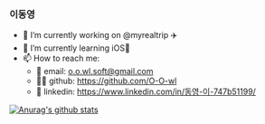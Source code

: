 ### 이동영 

- 🔭 I’m currently working on @myrealtrip ✈️
- 🌱 I’m currently learning iOS📱
- 📫 How to reach me: 
  - 📩 email: o.o.wl.soft@gmail.com
  - 🧑‍💻 github: https://github.com/O-O-wl
  - 📇 linkedin: https://www.linkedin.com/in/동영-이-747b51199/

[![Anurag's github stats](https://github-readme-stats.vercel.app/api?username=O-O-wl&theme=nightowl)](https://github.com/anuraghazra/github-readme-stats)
